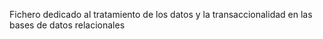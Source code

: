 Fichero dedicado al tratamiento de los datos y la transaccionalidad en las bases de datos relacionales